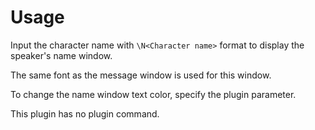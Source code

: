 Usage
=====

Input the character name with `\N<Character name>` format
to display the speaker's name window.

The same font as the message window is used for this window.

To change the name window text color, specify the plugin
parameter.

This plugin has no plugin command.
